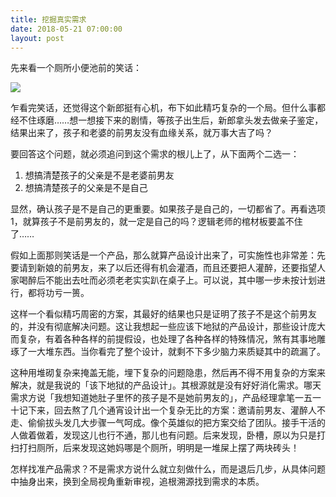 ```yaml
---
title: 挖掘真实需求
date: 2018-05-21 07:00:00
layout: post
---
```


先来看一个厕所小便池前的笑话：

![](http://cdn.maintao.com/blog/img/2018/dig-real-requirements/joke.jpg)

乍看完笑话，还觉得这个新郎挺有心机，布下如此精巧复杂的一个局。但什么事都经不住琢磨……想一想接下来的剧情，等孩子出生后，新郎拿头发去做亲子鉴定，结果出来了，孩子和老婆的前男友没有血缘关系，就万事大吉了吗？

要回答这个问题，就必须追问到这个需求的根儿上了，从下面两个二选一：

1. 想搞清楚孩子的父亲是不是老婆前男友
2. 想搞清楚孩子的父亲是不是自己

显然，确认孩子是不是自己的更重要。如果孩子是自己的，一切都省了。再看选项 1，就算孩子不是前男友的，就一定是自己的吗？逻辑老师的棺材板要盖不住了……

假如上面那则笑话是一个产品，那么就算产品设计出来了，可实施性也非常差：先要请到新娘的前男友，来了以后还得有机会灌酒，而且还要把人灌醉，还要指望人家喝醉后不能出去吐而必须老老实实趴在桌子上。可以说，其中哪一步未按计划进行，都将功亏一篑。

这样一个看似精巧周密的方案，其最好的结果也只是证明了孩子不是这个前男友的，并没有彻底解决问题。这让我想起一些应该下地狱的产品设计，那些设计庞大而复杂，有着各种各样的前提假设，也处理了各种各样的特殊情况，煞有其事地雕琢了一大堆东西。当你看完了整个设计，就剩不下多少脑力来质疑其中的疏漏了。

这种用堆砌复杂来掩盖无能，埋下复杂的问题隐患，然后再不得不用复杂的方案来解决，就是我说的「该下地狱的产品设计」。其根源就是没有好好消化需求。哪天需求方说「我想知道她肚子里怀的孩子是不是她前男友的」，产品经理拿笔一五一十记下来，回去熬了几个通宵设计出一个复杂无比的方案：邀请前男友、灌醉人不走、偷偷拔头发几大步骤一气呵成。像个英雄似的把方案交给了团队。接手干活的人做着做着，发现这儿也行不通，那儿也有问题。后来发现，卧槽，原以为只是打扫打扫厕所，后来发现这她妈哪是个厕所，明明是一堆屎上摆了两块砖头！

怎样找准产品需求？不是需求方说什么就立刻做什么，而是退后几步，从具体问题中抽身出来，换到全局视角重新审视，追根溯源找到需求的本质。



